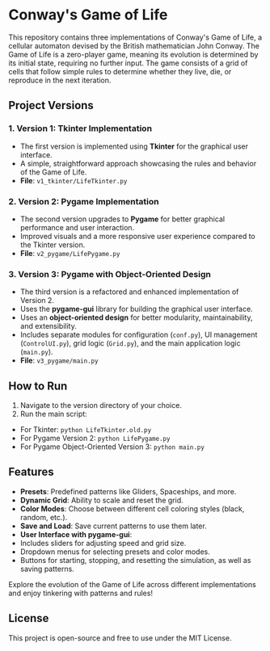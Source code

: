 # Conway's Game of Life

This repository contains three implementations of Conway's Game of Life, a cellular automaton devised by the British mathematician John Conway. The Game of Life is a zero-player game, meaning its evolution is determined by its initial state, requiring no further input. The game consists of a grid of cells that follow simple rules to determine whether they live, die, or reproduce in the next iteration.

## Project Versions

### 1. Version 1: Tkinter Implementation
- The first version is implemented using **Tkinter** for the graphical user interface.
- A simple, straightforward approach showcasing the rules and behavior of the Game of Life.
- **File**: `v1_tkinter/LifeTkinter.py`

### 2. Version 2: Pygame Implementation
- The second version upgrades to **Pygame** for better graphical performance and user interaction.
- Improved visuals and a more responsive user experience compared to the Tkinter version.
- **File**: `v2_pygame/LifePygame.py`

### 3. Version 3: Pygame with Object-Oriented Design
- The third version is a refactored and enhanced implementation of Version 2.
- Uses the **pygame-gui** library for building the graphical user interface.
- Uses an **object-oriented design** for better modularity, maintainability, and extensibility.
- Includes separate modules for configuration (`conf.py`), UI management (`ControlUI.py`), grid logic (`Grid.py`), and the main application logic (`main.py`).
- **File**: `v3_pygame/main.py`



## How to Run

1. Navigate to the version directory of your choice.
2. Run the main script:
 - For Tkinter: `python LifeTkinter.old.py`
 - For Pygame Version 2: `python LifePygame.py`
 - For Pygame Object-Oriented Version 3: `python main.py`

## Features

- **Presets**: Predefined patterns like Gliders, Spaceships, and more.
- **Dynamic Grid**: Ability to scale and reset the grid.
- **Color Modes**: Choose between different cell coloring styles (black, random, etc.).
- **Save and Load**: Save current patterns to use them later.
- **User Interface with pygame-gui**:
- Includes sliders for adjusting speed and grid size.
- Dropdown menus for selecting presets and color modes.
- Buttons for starting, stopping, and resetting the simulation, as well as saving patterns.


Explore the evolution of the Game of Life across different implementations and enjoy tinkering with patterns and rules!

## License

This project is open-source and free to use under the MIT License.
